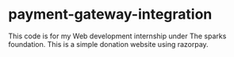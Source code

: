 # payment-gateway-integration
This code is for my Web development internship under The sparks foundation. This is a simple donation website using razorpay.
